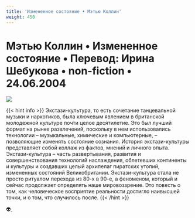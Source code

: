 ```yaml
---
title: 'Измененное состояние • Мэтью Коллин'
weight: 450
---
```


# Мэтью Коллин • **Измененное состояние** • Перевод: Ирина Шебукова • non-fiction • 24.06.2004

![](/img/ecstasy.gif)

{{< hint info >}}
Экстази-культура, то есть сочетание танцевальной музыки и наркотиков, была ключевым явлением в британской молодежной культуре почти целое десятилетие. Это был лучший формат на рынке развлечений, поскольку в нем использовались технологии – музыкальные, химические и компьютерные, – позволяющие изменять состояние сознания. История экстази-культуры представляет собой коллаж из фактов, мнений и личного опыта. Экстази-культура – часть развертывания, развития и совершенствования технологий наслаждения, облетевших континенты и культуры и создавших целый архипелаг пиратских утопий, измененных состояний Великобритании. Экстази-культура стала не просто ритуалом перехода из 80-х в 90-е, а феноменом, который и сейчас продолжает определять наше мировоззрение. Это повесть о том, как человеческое восприятие реальности достигло наивысшей точки, и о том, что случилось после.
{{< /hint >}}

👽[ ](http://flibusta.is/b/242603)